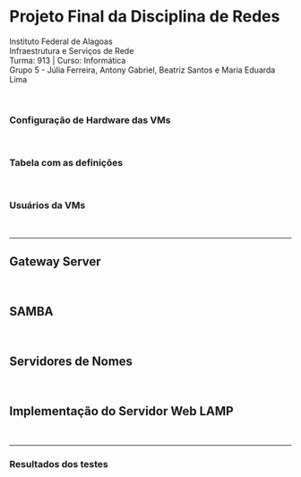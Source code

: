 # Projeto Final da Disciplina de Redes

Instituto Federal de Alagoas
<br>
Infraestrutura e Serviços de Rede
<br>
Turma: 913   |   Curso: Informática
<br>
Grupo 5 - Júlia Ferreira, Antony Gabriel, Beatriz Santos e Maria Eduarda Lima

&nbsp;

### Configuração de Hardware das VMs

&nbsp;

### Tabela com as definições

&nbsp;

### Usuários da VMs

&nbsp;

<hr>

## Gateway Server

&nbsp;

## SAMBA

&nbsp;

## Servidores de Nomes

&nbsp;

## Implementação do Servidor Web LAMP

&nbsp;

<hr>

### Resultados dos testes
